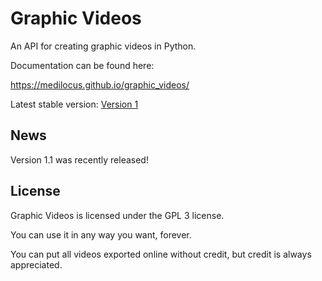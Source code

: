 # Graphic Videos

An API for creating graphic videos in Python.

Documentation can be found here:

https://medilocus.github.io/graphic_videos/

Latest stable version: [Version 1][latest]

## News

Version 1.1 was recently released!

## License

Graphic Videos is licensed under the GPL 3 license.

You can use it in any way you want, forever.

You can put all videos exported online without credit, but credit is always appreciated.


[latest]: https://github.com/medilocus/graphic_videos/releases/tag/v1.0
